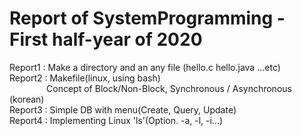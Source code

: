 # Report of SystemProgramming - First half-year of 2020


Report1 : Make a directory and an any file (hello.c hello.java ...etc)  
Report2 : Makefile(linux, using bash)  
&nbsp;&nbsp;&nbsp;&nbsp;&nbsp;&nbsp;&nbsp;&nbsp;&nbsp;&nbsp;&nbsp;&nbsp;&nbsp;&nbsp;&nbsp;Concept of Block/Non-Block, Synchronous / Asynchronous (korean)  
Report3 : Simple DB with menu(Create, Query, Update)  
Report4 : Implementing Linux 'ls'(Option. -a, -l, -i...)
